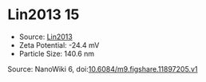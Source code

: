 <a name="material" />

# Lin2013 15
<script type="application/ld+json">
  {
    "@context": "https://schema.org/",
    "@type": "ChemicalSubstance",
    "@id": "https://egonw.github.io/nanowiki/nanowiki462.html#material",
    "http://purl.org/dc/terms/conformsTo":
      {
        "@type": "CreativeWork",
        "@id": "https://bioschemas.org/profiles/ChemicalSubstance/0.4-RELEASE/"
      },
    "identfier": "462",
    "name": "Lin2013 15",
    "url": "https://egonw.github.io/nanowiki/nanowiki462.html#material",
    "sameAs": "http://127.0.0.1/mediawiki/index.php/Special:URIResolver/Lin2013_15"
  }
</script>


* Source: [Lin2013](articleLin2013.md)
* Zeta Potential: -24.4 mV
* Particle Size: 140.6 nm


Source: NanoWiki 6, doi:[10.6084/m9.figshare.11897205.v1](https://doi.org/10.6084/m9.figshare.11897205.v1)
